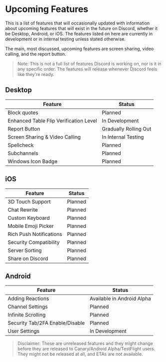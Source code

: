 <!-- TITLE: Upcoming Features -->
<!-- SUBTITLE: A quick summary of Upcoming Features -->

# Upcoming Features
This is a list of features that will occasionally updated with information about upcoming features that will exist in the future on Discord, whether it be Desktop, Android, or iOS. The features listed on here are currently in development or in internal testing unless stated otherwise.

The main, most discussed, upcoming features are screen sharing, video calling, and the report button.

> Note: This is not a full list of features Discord is working on, nor is it in any specific order. The features will release whenever Discord feels like they're ready.

## Desktop

|                Feature                 |        Status         |
|----------------------------------------|-----------------------|
| Block quotes                           | Planned               |
| Enhanced Table Flip Verification Level | In Development        |
| Report Button                          | Gradually Rolling Out |
| Screen Sharing & Video Calling         | In Internal Testing   |
| Spellcheck                             | Planned               |
| Subchannels                            | Planned               |
| Windows Icon Badge                     | Planned               |

## iOS
|         Feature         | Status  |
|-------------------------|---------|
| 3D Touch Support        | Planned |
| Chat Rewrite            | Planned |
| Custom Keyboard         | Planned |
| Mobile Emoji Picker     | Planned |
| Rich Push Notifications | Planned |
| Security Compatibility  | Planned |
| Server Sorting          | Planned |
| Share on Discord        | Planned |

## Android
|             Feature             |           Status           |
|---------------------------------|----------------------------|
| Adding Reactions                | Available in Android Alpha |
| Channel Settings                | Planned                    |
| Infinite Scrolling              | Planned                    |
| Security Tab/2FA Enable/Disable | Planned                    |
| User Settings                   | In Development             |

> Disclaimer: These are unreleased features and they might change before they are released to Canary/Android Alpha/TestFlight users. They might not be released at all, and  ETAs are not available.